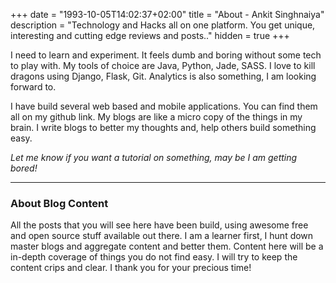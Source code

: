 +++
date = "1993-10-05T14:02:37+02:00"
title = "About - Ankit Singhnaiya"
description = "Technology and Hacks all on one platform. You get unique, interesting and cutting edge reviews and posts.."
hidden = true
+++

I need to learn and experiment. It feels dumb and
boring without some tech to play with. My tools of choice are Java, Python, Jade,
SASS. I love to kill dragons using Django, Flask, Git. Analytics is also
something, I am looking forward to.

I have build several web based and mobile applications. You can find them all on
my github link. My blogs are like a micro copy of the things in my brain. I
write blogs to better my thoughts and, help others build something easy.

*Let me know if you want a tutorial on something, may be I am getting bored!*

***

### About Blog Content

All the posts that you will see here have been build, using awesome free and
open source stuff available out there. I am a learner first, I hunt down master
blogs and aggregate content and better them. Content here will be a in-depth
coverage of things you do not find easy. I will try to keep the content crips and
clear. I thank you for your precious time!
